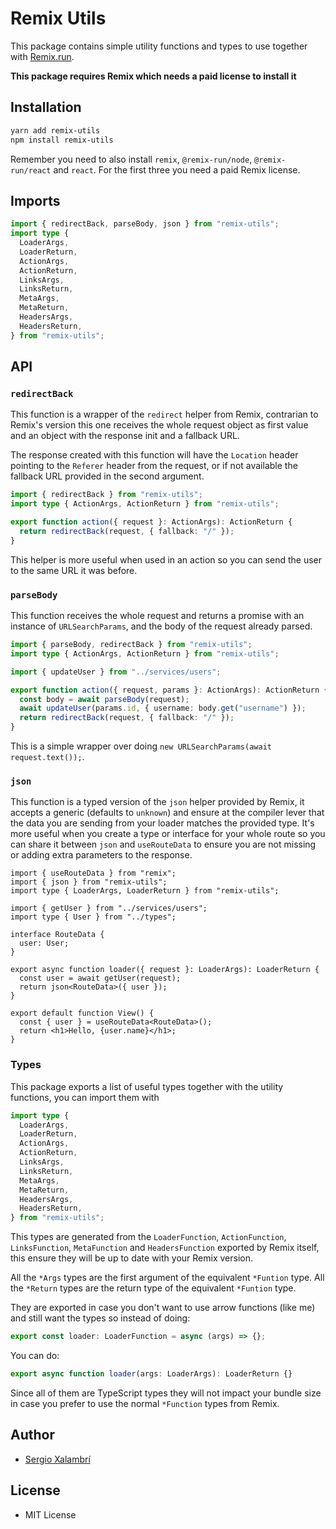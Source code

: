 # Remix Utils

This package contains simple utility functions and types to use together with [Remix.run](https://remix.run).

**This package requires Remix which needs a paid license to install it**

## Installation

```bash
yarn add remix-utils
npm install remix-utils
```

Remember you need to also install `remix`, `@remix-run/node`, `@remix-run/react` and `react`. For the first three you need a paid Remix license.

## Imports

```ts
import { redirectBack, parseBody, json } from "remix-utils";
import type {
  LoaderArgs,
  LoaderReturn,
  ActionArgs,
  ActionReturn,
  LinksArgs,
  LinksReturn,
  MetaArgs,
  MetaReturn,
  HeadersArgs,
  HeadersReturn,
} from "remix-utils";
```

## API

### `redirectBack`

This function is a wrapper of the `redirect` helper from Remix, contrarian to Remix's version this one receives the whole request object as first value and an object with the response init and a fallback URL.

The response created with this function will have the `Location` header pointing to the `Referer` header from the request, or if not available the fallback URL provided in the second argument.

```ts
import { redirectBack } from "remix-utils";
import type { ActionArgs, ActionReturn } from "remix-utils";

export function action({ request }: ActionArgs): ActionReturn {
  return redirectBack(request, { fallback: "/" });
}
```

This helper is more useful when used in an action so you can send the user to the same URL it was before.

### `parseBody`

This function receives the whole request and returns a promise with an instance of `URLSearchParams`, and the body of the request already parsed.

```ts
import { parseBody, redirectBack } from "remix-utils";
import type { ActionArgs, ActionReturn } from "remix-utils";

import { updateUser } from "../services/users";

export function action({ request, params }: ActionArgs): ActionReturn {
  const body = await parseBody(request);
  await updateUser(params.id, { username: body.get("username") });
  return redirectBack(request, { fallback: "/" });
}
```

This is a simple wrapper over doing `new URLSearchParams(await request.text());`.

### `json`

This function is a typed version of the `json` helper provided by Remix, it accepts a generic (defaults to `unknown`) and ensure at the compiler lever that the data you are sending from your loader matches the provided type. It's more useful when you create a type or interface for your whole route so you can share it between `json` and `useRouteData` to ensure you are not missing or adding extra parameters to the response.

```tsx
import { useRouteData } from "remix";
import { json } from "remix-utils";
import type { LoaderArgs, LoaderReturn } from "remix-utils";

import { getUser } from "../services/users";
import type { User } from "../types";

interface RouteData {
  user: User;
}

export async function loader({ request }: LoaderArgs): LoaderReturn {
  const user = await getUser(request);
  return json<RouteData>({ user });
}

export default function View() {
  const { user } = useRouteData<RouteData>();
  return <h1>Hello, {user.name}</h1>;
}
```

### Types

This package exports a list of useful types together with the utility functions, you can import them with

```ts
import type {
  LoaderArgs,
  LoaderReturn,
  ActionArgs,
  ActionReturn,
  LinksArgs,
  LinksReturn,
  MetaArgs,
  MetaReturn,
  HeadersArgs,
  HeadersReturn,
} from "remix-utils";
```

This types are generated from the `LoaderFunction`, `ActionFunction`, `LinksFunction`, `MetaFunction` and `HeadersFunction` exported by Remix itself, this ensure they will be up to date with your Remix version.

All the `*Args` types are the first argument of the equivalent `*Funtion` type.
All the `*Return` types are the return type of the equivalent `*Funtion` type.

They are exported in case you don't want to use arrow functions (like me) and still want the types so instead of doing:

```ts
export const loader: LoaderFunction = async (args) => {};
```

You can do:

```ts
export async function loader(args: LoaderArgs): LoaderReturn {}
```

Since all of them are TypeScript types they will not impact your bundle size in case you prefer to use the normal `*Function` types from Remix.

## Author

- [Sergio Xalambrí](https://sergiodxa.com)

## License

- MIT License

